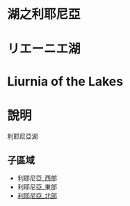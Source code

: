 # 湖之利耶尼亞
# リエーニエ湖
# Liurnia of the Lakes

# 說明
利耶尼亞湖

## 子區域
+ 利耶尼亞_西部
+ 利耶尼亞_東部
+ [利耶尼亞_北部](./利耶尼亞_西部/)
